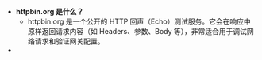 - **httpbin.org 是什么？**
	- httpbin.org 是一个公开的 HTTP 回声（Echo）测试服务。它会在响应中原样返回请求内容（如 Headers、参数、Body 等），非常适合用于调试网络请求和验证网关配置。
-